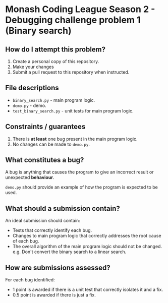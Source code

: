 # Monash Coding League Season 2 - Debugging challenge problem 1 (Binary search)

## How do I attempt this problem?

1. Create a personal copy of this repository.
2. Make your changes
3. Submit a pull request to this repository when instructed.

## File descriptions

- `binary_search.py` - main program logic.
- `demo.py` - demo.
- `test_binary_search.py` - unit tests for main program logic.

## Constraints / guarantees

1. There is **at least** one bug present in the main program logic.
2. No changes can be made to `demo.py`.

## What constitutes a bug?

A bug is anything that causes the program to give an incorrect result or
unexpected **behaviour**.

`demo.py` should provide an example of how the program is expected to be used.

## What should a submission contain?

An ideal submission should contain:

- Tests that correctly identify each bug.
- Changes to main program logic that correctly addresses the root cause of
    each bug.
- The overall algorithm of the main program logic should not be changed. e.g.
  Don't convert the binary search to a linear search.

## How are submissions assessed?

For each bug identified:

- 1 point is awarded if there is a unit test that correctly isolates it and a
  fix.
- 0.5 point is awarded if there is just a fix.

